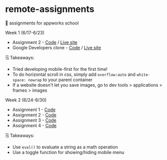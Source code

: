# remote-assignments
🍫  assignments for appworks school

Week 1 (6/17-6/23)
- Assignment 2 - [Code](https://github.com/ivavay/remote-assignments/tree/main/week-1/assignment-2) / [Live site](https://ivavay.github.io/remote-assignments/week-1/assignment-2/)
- Google Developers clone - [Code](https://github.com/ivavay/remote-assignments/tree/main/week-1/google-developers/) / [Live site](https://ivavay.github.io/remote-assignments/week-1/google-developers/)

🗒️ Takeaways: 
- Tried developing mobile-first for the first time!
- To do horizontal scroll in css, simply add `overflow:auto` and `white-space: nowrap` to your parent container
- If a website doesn't let you save images, go to dev tools > applications > frames > images 

Week 2 (6/24-6/30)
- Assignment 1 - [Code](https://github.com/ivavay/remote-assignments/tree/main/week-2/assignment-1)
- Assignment 2 - [Code](https://github.com/ivavay/remote-assignments/tree/main/week-2/assignment-2)
- Assignment 3 - [Code](https://github.com/ivavay/remote-assignments/tree/main/week-2/assignment-3)
- Assignment 4 - [Code](https://github.com/ivavay/remote-assignments/tree/main/week-2/assignment-4)

🗒️ Takeaways:
- Use `eval()` to evaluate a string as a math operation
- Use a toggle function for showing/hiding mobile menu 
